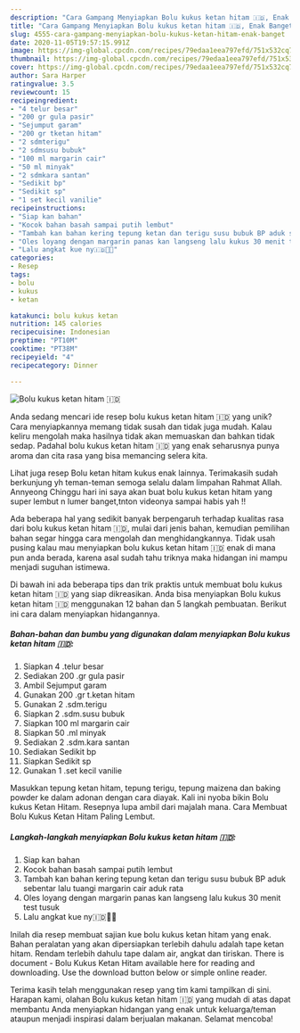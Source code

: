 ```yaml
---
description: "Cara Gampang Menyiapkan Bolu kukus ketan hitam 🇮🇩, Enak Banget"
title: "Cara Gampang Menyiapkan Bolu kukus ketan hitam 🇮🇩, Enak Banget"
slug: 4555-cara-gampang-menyiapkan-bolu-kukus-ketan-hitam-enak-banget
date: 2020-11-05T19:57:15.991Z
image: https://img-global.cpcdn.com/recipes/79edaa1eea797efd/751x532cq70/bolu-kukus-ketan-hitam-🇮🇩-foto-resep-utama.jpg
thumbnail: https://img-global.cpcdn.com/recipes/79edaa1eea797efd/751x532cq70/bolu-kukus-ketan-hitam-🇮🇩-foto-resep-utama.jpg
cover: https://img-global.cpcdn.com/recipes/79edaa1eea797efd/751x532cq70/bolu-kukus-ketan-hitam-🇮🇩-foto-resep-utama.jpg
author: Sara Harper
ratingvalue: 3.5
reviewcount: 15
recipeingredient:
- "4 telur besar"
- "200 gr gula pasir"
- "Sejumput garam"
- "200 gr tketan hitam"
- "2 sdmterigu"
- "2 sdmsusu bubuk"
- "100 ml margarin cair"
- "50 ml minyak"
- "2 sdmkara santan"
- "Sedikit bp"
- "Sedikit sp"
- "1 set kecil vanilie"
recipeinstructions:
- "Siap kan bahan"
- "Kocok bahan basah sampai putih lembut"
- "Tambah kan bahan kering tepung ketan dan terigu susu bubuk BP aduk sebentar lalu tuangi margarin cair aduk rata"
- "Oles loyang dengan margarin panas kan langseng lalu kukus 30 menit test tusuk"
- "Lalu angkat kue ny🇮🇩🌱🌳"
categories:
- Resep
tags:
- bolu
- kukus
- ketan

katakunci: bolu kukus ketan 
nutrition: 145 calories
recipecuisine: Indonesian
preptime: "PT10M"
cooktime: "PT38M"
recipeyield: "4"
recipecategory: Dinner

---
```



![Bolu kukus ketan hitam 🇮🇩](https://img-global.cpcdn.com/recipes/79edaa1eea797efd/751x532cq70/bolu-kukus-ketan-hitam-🇮🇩-foto-resep-utama.jpg)

Anda sedang mencari ide resep bolu kukus ketan hitam 🇮🇩 yang unik? Cara menyiapkannya memang tidak susah dan tidak juga mudah. Kalau keliru mengolah maka hasilnya tidak akan memuaskan dan bahkan tidak sedap. Padahal bolu kukus ketan hitam 🇮🇩 yang enak seharusnya punya aroma dan cita rasa yang bisa memancing selera kita.

Lihat juga resep Bolu ketan hitam kukus enak lainnya. Terimakasih sudah berkunjung yh teman-teman semoga selalu dalam limpahan Rahmat Allah. Annyeong Chinggu hari ini saya akan buat bolu kukus ketan hitam yang super lembut n lumer banget,tnton videonya sampai habis yah !!

Ada beberapa hal yang sedikit banyak berpengaruh terhadap kualitas rasa dari bolu kukus ketan hitam 🇮🇩, mulai dari jenis bahan, kemudian pemilihan bahan segar hingga cara mengolah dan menghidangkannya. Tidak usah pusing kalau mau menyiapkan bolu kukus ketan hitam 🇮🇩 enak di mana pun anda berada, karena asal sudah tahu triknya maka hidangan ini mampu menjadi suguhan istimewa.


Di bawah ini ada beberapa tips dan trik praktis untuk membuat bolu kukus ketan hitam 🇮🇩 yang siap dikreasikan. Anda bisa menyiapkan Bolu kukus ketan hitam 🇮🇩 menggunakan 12 bahan dan 5 langkah pembuatan. Berikut ini cara dalam menyiapkan hidangannya.

<!--inarticleads1-->

##### Bahan-bahan dan bumbu yang digunakan dalam menyiapkan Bolu kukus ketan hitam 🇮🇩:

1. Siapkan 4 .telur besar
1. Sediakan 200 .gr gula pasir
1. Ambil Sejumput garam
1. Gunakan 200 .gr t.ketan hitam
1. Gunakan 2 .sdm.terigu
1. Siapkan 2 .sdm.susu bubuk
1. Siapkan 100 ml margarin cair
1. Siapkan 50 .ml minyak
1. Sediakan 2 .sdm.kara santan
1. Sediakan Sedikit bp
1. Siapkan Sedikit sp
1. Gunakan 1 .set kecil vanilie


Masukkan tepung ketan hitam, tepung terigu, tepung maizena dan baking powder ke dalam adonan dengan cara diayak. Kali ini nyoba bikin Bolu kukus Ketan Hitam. Resepnya lupa ambil dari majalah mana. Cara Membuat Bolu Kukus Ketan Hitam Paling Lembut. 

<!--inarticleads2-->

##### Langkah-langkah menyiapkan Bolu kukus ketan hitam 🇮🇩:

1. Siap kan bahan
1. Kocok bahan basah sampai putih lembut
1. Tambah kan bahan kering tepung ketan dan terigu susu bubuk BP aduk sebentar lalu tuangi margarin cair aduk rata
1. Oles loyang dengan margarin panas kan langseng lalu kukus 30 menit test tusuk
1. Lalu angkat kue ny🇮🇩🌱🌳


Inilah dia resep membuat sajian kue bolu kukus ketan hitam yang enak. Bahan peralatan yang akan dipersiapkan terlebih dahulu adalah tape ketan hitam. Rendam terlebih dahulu tape dalam air, angkat dan tiriskan. There is document - Bolu Kukus Ketan Hitam available here for reading and downloading. Use the download button below or simple online reader. 

Terima kasih telah menggunakan resep yang tim kami tampilkan di sini. Harapan kami, olahan Bolu kukus ketan hitam 🇮🇩 yang mudah di atas dapat membantu Anda menyiapkan hidangan yang enak untuk keluarga/teman ataupun menjadi inspirasi dalam berjualan makanan. Selamat mencoba!
